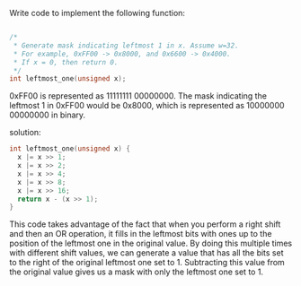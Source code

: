Write code to implement the following function:

```c

/*
 * Generate mask indicating leftmost 1 in x. Assume w=32.
 * For example, 0xFF00 -> 0x8000, and 0x6600 -> 0x4000.
 * If x = 0, then return 0.
 */
int leftmost_one(unsigned x);
```

0xFF00 is represented as 11111111 00000000.
The mask indicating the leftmost 1 in 0xFF00 would be 0x8000, which is represented as 10000000 00000000 in binary.

solution:
```c
int leftmost_one(unsigned x) {
  x |= x >> 1;
  x |= x >> 2;
  x |= x >> 4;
  x |= x >> 8;
  x |= x >> 16;
  return x - (x >> 1);
}

```
This code takes advantage of the fact that when you perform a right shift and then an OR operation, it fills in the leftmost bits with ones up to the position of the leftmost one in the original value. By doing this multiple times with different shift values, we can generate a value that has all the bits set to the right of the original leftmost one set to 1. Subtracting this value from the original value gives us a mask with only the leftmost one set to 1.